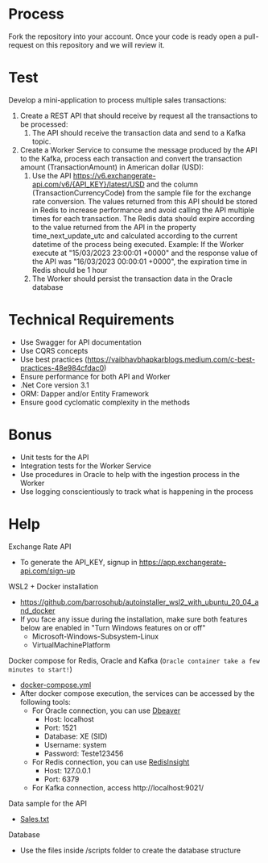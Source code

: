 # Process

Fork the repository into your account. Once your code is ready open a pull-request on this repository and we will review it.

# Test

Develop a mini-application to process multiple sales transactions:

1. Create a REST API that should receive by request all the transactions to be processed:
    1. The API should receive the transaction data and send to a Kafka topic.
2. Create a Worker Service to consume the message produced by the API to the Kafka, process each transaction and convert the transaction amount (TransactionAmount) in American dollar (USD):
    1. Use the API https://v6.exchangerate-api.com/v6/{API_KEY}/latest/USD and the column (TransactionCurrencyCode) from the sample file for the exchange rate conversion. The values returned from this API should be stored in Redis to increase performance and avoid calling the API multiple times for each transaction. The Redis data should expire according to the value returned from the API in the property time_next_update_utc and calculated according to the current datetime of the process being executed. Example: If the Worker execute at "15/03/2023 23:00:01 +0000" and the response value of the API was "16/03/2023 00:00:01 +0000", the expiration time in Redis should be 1 hour
    2. The Worker should persist the transaction data in the Oracle database

# Technical Requirements

- Use Swagger for API documentation
- Use CQRS concepts
- Use best practices (https://vaibhavbhapkarblogs.medium.com/c-best-practices-48e984cfdac0)
- Ensure performance for both API and Worker
- .Net Core version 3.1
- ORM: Dapper and/or Entity Framework
- Ensure good cyclomatic complexity in the methods

# Bonus

- Unit tests for the API
- Integration tests for the Worker Service
- Use procedures in Oracle to help with the ingestion process in the Worker
- Use logging conscientiously to track what is happening in the process

# Help

Exchange Rate API
- To generate the API_KEY, signup in https://app.exchangerate-api.com/sign-up

WSL2 + Docker installation
- https://github.com/barrosohub/autoinstaller_wsl2_with_ubuntu_20_04_and_docker
- If you face any issue during the installation, make sure both features below are enabled in "Turn Windows features on or off"
    - Microsoft-Windows-Subsystem-Linux
    - VirtualMachinePlatform

Docker compose for Redis, Oracle and Kafka (`Oracle container take a few minutes to start!`)
- [docker-compose.yml](docker-compose.yml)
- After docker compose execution, the services can be accessed by the following tools:
    - For Oracle connection, you can use [Dbeaver](https://dbeaver.io/download/)
        - Host: localhost
        - Port: 1521
        - Database: XE (SID)
        - Username: system
        - Password: Teste123456
    - For Redis connection, you can use [RedisInsight](https://redis.com/redis-enterprise/redis-insight/#insight-form)
        - Host: 127.0.0.1
        - Port: 6379
    - For Kafka connection, access http://localhost:9021/

Data sample for the API
- [Sales.txt](Sales.txt)

Database
- Use the files inside /scripts folder to create the database structure